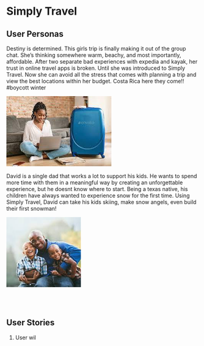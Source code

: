 # Simply Travel

## User Personas

Destiny is determined. This girls trip is finally making it out of the group chat.
She’s thinking somewhere warm, beachy, and most importantly, affordable.
After two separate bad experiences with expedia and kayak, her trust in online travel apps is broken.
Until she was introduced to Simply Travel.
Now she can avoid all the stress that comes with planning a trip and view the best locations within her budget.
Costa Rica here they come!! #boycott winter

![Destiny planning a trip](assets/Destiny.jpg)

David is a single dad that works a lot to support his kids. He wants to spend more time with them in a meaningful way by creating an unforgettable experience, but he doesnt know where to start. Being a texas native, his children have always wanted to experience snow for the first time. Using Simply Travel, David can take his kids skiing, make snow angels, even build their first snowman!

![David and his children](assets/David.jpg)

<br></br>
## User Stories

1. User wil